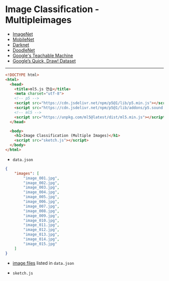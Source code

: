 # Image Classification - Multipleimages

- [ImageNet](https://www.image-net.org/)
- [MobileNet](https://github.com/tensorflow/tfjs-models/tree/master/mobilenet)
- [Darknet](https://github.com/pjreddie/darknet)
- [DoodleNet](https://github.com/yining1023/doodleNet)
- [Google's Teachable Machine](https://teachablemachine.withgoogle.com/)
- [Google’s Quick, Draw! Dataset](https://quickdraw.withgoogle.com/data)


---


```html
<!DOCTYPE html>
<html>
  <head>
    <title>ml5.js 연습</title>
    <meta charset="utf-8">
    <!-- p5 -->
    <script src="https://cdn.jsdelivr.net/npm/p5@1/lib/p5.min.js"></script>
    <script src="https://cdn.jsdelivr.net/npm/p5@1/lib/addons/p5.sound.min.js"></script>
    <!-- ml5 -->
    <script src="https://unpkg.com/ml5@latest/dist/ml5.min.js"></script>
  </head>

  <body>
    <h1>Image Classification (Multiple Images)</h1>
    <script src="sketch.js"></script>
  </body>
</html>
```


- `data.json`

```json
{
    "images": [
        "image_001.jpg",
        "image_002.jpg",
        "image_003.jpg",
        "image_004.jpg",
        "image_005.jpg",
        "image_006.jpg",
        "image_007.jpg",
        "image_008.jpg",
        "image_009.jpg",
        "image_010.jpg",
        "image_011.jpg",
        "image_012.jpg",
        "image_013.jpg",
        "image_014.jpg",
        "image_015.jpg"
    ]
}
```

- [image files](https://terabox.com/s/1-YdskaNyNwwihyIoZb6bMw) listed in `data.json`

- `sketch.js`

```javascript

```
